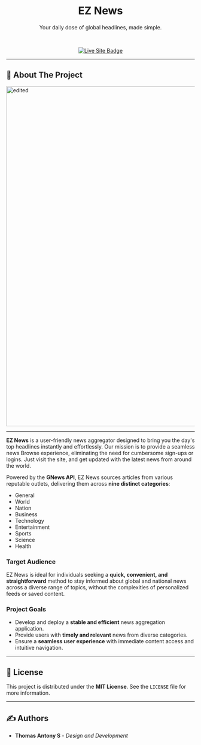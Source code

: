 <br/>
<p align="center">
  <h1 align="center">EZ News</h1>
  <p align="center">Your daily dose of global headlines, made simple.</p>
  <br>
  <p align="center">
    <a href="https://eznews-site.vercel.app/" target="_blank">
      <img src="https://img.shields.io/badge/Live%20Site-blueviolet?style=for-the-badge&logo=vercel&logoColor=white" alt="Live Site Badge"/>
    </a>
  </p>
</p>

---

## 🚀 About The Project

<img width="1856" height="908" alt="edited" src="https://github.com/user-attachments/assets/5ad35294-0cca-46b3-98e1-a55eb9a1219e" />

---

**EZ News** is a user-friendly news aggregator designed to bring you the day's top headlines instantly and effortlessly. Our mission is to provide a seamless news Browse experience, eliminating the need for cumbersome sign-ups or logins. Just visit the site, and get updated with the latest news from around the world.

Powered by the **GNews API**, EZ News sources articles from various reputable outlets, delivering them across **nine distinct categories**:
* General
* World
* Nation
* Business
* Technology
* Entertainment
* Sports
* Science
* Health

### Target Audience

EZ News is ideal for individuals seeking a **quick, convenient, and straightforward** method to stay informed about global and national news across a diverse range of topics, without the complexities of personalized feeds or saved content.

### Project Goals

* Develop and deploy a **stable and efficient** news aggregation application.
* Provide users with **timely and relevant** news from diverse categories.
* Ensure a **seamless user experience** with immediate content access and intuitive navigation.

---

## 📄 License

This project is distributed under the **MIT License**. See the `LICENSE` file for more information.

---

## ✍️ Authors

* **Thomas Antony S** - *Design and Development*
